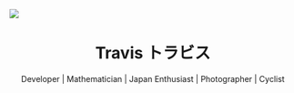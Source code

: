 ![](https://images-wixmp-ed30a86b8c4ca887773594c2.wixmp.com/f/549e9b77-4c90-4c7f-8d0e-772a4ba70576/dba13kc-15c422df-165e-4dbc-93ff-046cb6fd133b.jpg?token=eyJ0eXAiOiJKV1QiLCJhbGciOiJIUzI1NiJ9.eyJzdWIiOiJ1cm46YXBwOiIsImlzcyI6InVybjphcHA6Iiwib2JqIjpbW3sicGF0aCI6IlwvZlwvNTQ5ZTliNzctNGM5MC00YzdmLThkMGUtNzcyYTRiYTcwNTc2XC9kYmExM2tjLTE1YzQyMmRmLTE2NWUtNGRiYy05M2ZmLTA0NmNiNmZkMTMzYi5qcGcifV1dLCJhdWQiOlsidXJuOnNlcnZpY2U6ZmlsZS5kb3dubG9hZCJdfQ.LPqKHAWsVhZ51Z5WD26fRUfp_CW6RqO_3yeikesDzkA)

<h1 id='name', align=center> Travis トラビス </h1>

<p align="center">
Developer | Mathematician | Japan Enthusiast | Photographer | Cyclist
</p>



<!--
- 🔭 I’m currently working on ...
- 🌱 I’m currently learning ...
- 👯 I’m looking to collaborate on ...
- 🤔 I’m looking for help with ...
- 💬 Ask me about ...
- 📫 How to reach me: ...
- 😄 Pronouns: ...
- ⚡ Fun fact: ...
-->
